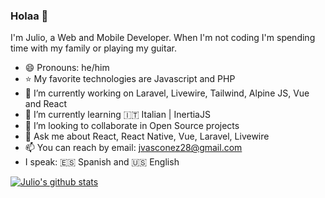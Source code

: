 ### Holaa 👋

I'm Julio, a Web and Mobile Developer. When I'm not coding I'm spending time with my family or playing my guitar.


- 😄 Pronouns: he/him
- ⭐ My favorite technologies are Javascript and PHP
- 🔭 I’m currently working on Laravel, Livewire, Tailwind, Alpine JS, Vue and React
- 🌱 I’m currently learning  🇮🇹 Italian | InertiaJS
- 👯 I’m looking to collaborate in Open Source projects
- 💬 Ask me about React, React Native, Vue, Laravel, Livewire
- 📫 You can reach by email: jvasconez28@gmail.com
- I speak: :es: Spanish and :us: English


[![Julio's github stats](https://github-readme-stats-kappa-ten-98.vercel.app/api?username=jvas28&theme=tokyonight&show_icons=true&include_all_commits=true)](https://jvasconez.dev)

